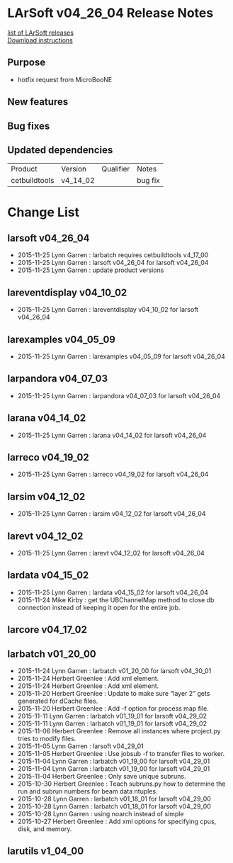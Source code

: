 # LArSoft v04_26_04 Release Notes



[list of LArSoft releases](LArSoft_release_list)  
[Download instructions](https://scisoft.fnal.gov/scisoft/bundles/larsoft/v04_26_04/larsoft-v04_26_04.html)

## Purpose

-   hotfix request from MicroBooNE

## New features

## Bug fixes

## Updated dependencies

|               |          |           |         |
|---------------|----------|-----------|---------|
| Product       | Version  | Qualifier | Notes   |
| cetbuildtools | v4_14_02 |           | bug fix |

# Change List

## larsoft v04_26_04

-   2015-11-25 Lynn Garren : larbatch requires cetbuildtools v4_17_00
-   2015-11-25 Lynn Garren : larsoft v04_26_04 for larsoft v04_26_04
-   2015-11-25 Lynn Garren : update product versions

## lareventdisplay v04_10_02

-   2015-11-25 Lynn Garren : lareventdisplay v04_10_02 for larsoft v04_26_04

## larexamples v04_05_09

-   2015-11-25 Lynn Garren : larexamples v04_05_09 for larsoft v04_26_04

## larpandora v04_07_03

-   2015-11-25 Lynn Garren : larpandora v04_07_03 for larsoft v04_26_04

## larana v04_14_02

-   2015-11-25 Lynn Garren : larana v04_14_02 for larsoft v04_26_04

## larreco v04_19_02

-   2015-11-25 Lynn Garren : larreco v04_19_02 for larsoft v04_26_04

## larsim v04_12_02

-   2015-11-25 Lynn Garren : larsim v04_12_02 for larsoft v04_26_04

## larevt v04_12_02

-   2015-11-25 Lynn Garren : larevt v04_12_02 for larsoft v04_26_04

## lardata v04_15_02

-   2015-11-25 Lynn Garren : lardata v04_15_02 for larsoft v04_26_04
-   2015-11-24 Mike Kirby : get the UBChannelMap method to close db connection instead of keeping it open for the entire job.

## larcore v04_17_02

## larbatch v01_20_00

-   2015-11-24 Lynn Garren : larbatch v01_20_00 for larsoft v04_30_01
-   2015-11-24 Herbert Greenlee : Add <runnumber> xml element.
-   2015-11-24 Herbert Greenlee : Add <version> xml element.
-   2015-11-20 Herbert Greenlee : Update to make sure “layer 2” gets generated for dCache files.
-   2015-11-20 Herbert Greenlee : Add -f option for process map file.
-   2015-11-11 Lynn Garren : larbatch v01_19_01 for larsoft v04_29_02
-   2015-11-11 Lynn Garren : larbatch v01_19_01 for larsoft v04_29_02
-   2015-11-06 Herbert Greenlee : Remove all instances where project.py tries to modify files.
-   2015-11-05 Lynn Garren : larsoft v04_29_01
-   2015-11-05 Herbert Greenlee : Use jobsub -f to transfer files to worker.
-   2015-11-04 Lynn Garren : larbatch v01_19_00 for larsoft v04_29_01
-   2015-11-04 Lynn Garren : larbatch v01_19_00 for larsoft v04_29_01
-   2015-11-04 Herbert Greenlee : Only save unique subruns.
-   2015-10-30 Herbert Greenlee : Teach subruns.py how to determine the run and subrun numbers for beam data ntuples.
-   2015-10-28 Lynn Garren : larbatch v01_18_01 for larsoft v04_29_00
-   2015-10-28 Lynn Garren : larbatch v01_18_01 for larsoft v04_29_00
-   2015-10-28 Lynn Garren : using noarch instead of simple
-   2015-10-27 Herbert Greenlee : Add xml options for specifying cpus, disk, and memory.

## larutils v1_04_00
